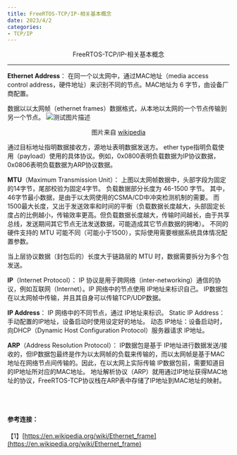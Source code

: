 ```yaml
---
title: FreeRTOS-TCP/IP-相关基本概念
date: 2023/4/2
categories: 
- TCP/IP
---
```


<center>
FreeRTOS-TCP/IP-相关基本概念
</center>

<!--more-->

***

**Ethernet Address**：
在同一个以太网中，通过MAC地址（media access control address，硬件地址）来识别不同的节点。MAC地址为 6 字节，由设备厂商配置。

数据以以太网帧（ethernet frames）数据格式，从本地以太网的一个节点传输到另一个节点。
![测试图片描述](./TCPIP-basic-conception-draft/640px-Ethernet_Type_II_Frame_format.svg.png)
<center>

图片来自 [wikipedia](https://en.wikipedia.org/wiki/Ethernet_frame)
</center>
通过目标地址指明数据接收方，源地址表明数据发送方。
ether type指明负载使用（payload）使用的具体协议。例如，0x0800表明负载数据为IP协议数据，0x0806表明负载数据为ARP协议数据。

<br/>

**MTU**（Maximum Transmission Unit）：
上图以太网帧数据中，头部字段为固定的14字节，尾部校验为固定4字节。
负载数据部分长度为 46-1500 字节。 其中，46字节最小数据，是由于以太网使用的CSMA/CD中冲突检测机制的需要。 而1500最大长度，又出于发送效率和时间的平衡（负载数据长度越大，头部固定长度占的比例越小，传输效率更高。但负载数据长度越大，传输时间越长，由于共享总线，发送期间其它节点无法发送数据，可能造成其它节点数据的拥堵）。
不同的硬件支持的 MTU 可能不同（可能小于1500），实际使用需要根据系统具体情况配置参数。

当上层协议数据（封包后的）长度大于链路层的 MTU 时，数据需要拆分为多个包发送。

**IP**（Internet Protocol）：
IP 协议是用于跨网络（inter-networking）通信的协议，例如互联网（Internet）。IP 网络中的节点使用 IP地址来标识自己。
IP数据包在以太网帧中传输，并且其自身可以传输TCP/UDP数据。

**IP Address**：
IP 网络中的不同节点，通过 IP地址来标识。
Static IP Address：手动配置的IP地址，设备启动时使用设定好的地址。
动态 IP地址：设备启动时，向DHCP（Dynamic Host Configuration Protocol）服务器请求 IP地址。

**ARP**（Address Resolution Protocol）：
IP数据包是基于 IP地址进行数据发送/接收的，但IP数据包最终是作为以太网帧的负载来传输的，而以太网帧是基于MAC地址在网络节点间传输的。因此，在以太网上实际传输 IP数据包前，需要知道目的IP地址所对应的MAC地址。
地址解析协议（ARP）就用通过IP地址获得MAC地址的协议，FreeRTOS-TCP协议栈在ARP表中存储了IP地址到MAC地址的映射。







<br/>
<br/>

#### 参考连接：
【1】[https://en.wikipedia.org/wiki/Ethernet_frame](https://en.wikipedia.org/wiki/Ethernet_frame)









